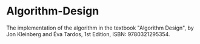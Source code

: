 # Algorithm-Design
The implementation of the algorithm in the textbook "Algorithm Design", by Jon Kleinberg and Éva Tardos, 1st Edition, ISBN: 9780321295354.
